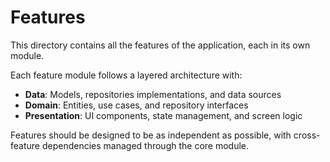# Features

This directory contains all the features of the application, each in its own module.

Each feature module follows a layered architecture with:

- **Data**: Models, repositories implementations, and data sources
- **Domain**: Entities, use cases, and repository interfaces
- **Presentation**: UI components, state management, and screen logic

Features should be designed to be as independent as possible, with cross-feature dependencies managed through the core module.
